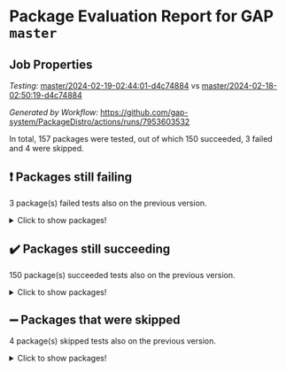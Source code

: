 # Package Evaluation Report for GAP `master`

## Job Properties

*Testing:* [master/2024-02-19-02:44:01-d4c74884](https://github.com/gap-system/PackageDistro/blob/data/reports/master/2024-02-19-02:44:01-d4c74884) vs [master/2024-02-18-02:50:19-d4c74884](https://github.com/gap-system/PackageDistro/blob/data/reports/master/2024-02-18-02:50:19-d4c74884)

*Generated by Workflow:* https://github.com/gap-system/PackageDistro/actions/runs/7953603532

In total, 157 packages were tested, out of which 150 succeeded, 3 failed and 4 were skipped.

## :exclamation: Packages still failing

3 package(s) failed tests also on the previous version.
<details><summary>Click to show packages!</summary>

- digraphs 1.7.0 [(failure)](https://github.com/gap-system/PackageDistro/actions/runs/7953603532/job/21710208917)
- semigroups 5.3.5 [(failure)](https://github.com/gap-system/PackageDistro/actions/runs/7953603532/job/21710219750)
- wedderga 4.10.4 [(failure)](https://github.com/gap-system/PackageDistro/actions/runs/7953603532/job/21710222718)
</details>

## :heavy_check_mark: Packages still succeeding

150 package(s) succeeded tests also on the previous version.
<details><summary>Click to show packages!</summary>

- 4ti2interface 2023.02-04 [(success)](https://github.com/gap-system/PackageDistro/actions/runs/7953603532/job/21710201172)
- ace 5.6.2 [(success)](https://github.com/gap-system/PackageDistro/actions/runs/7953603532/job/21710202724)
- aclib 1.3.2 [(success)](https://github.com/gap-system/PackageDistro/actions/runs/7953603532/job/21710203213)
- agt 0.3.1 [(success)](https://github.com/gap-system/PackageDistro/actions/runs/7953603532/job/21710203679)
- alnuth 3.2.1 [(success)](https://github.com/gap-system/PackageDistro/actions/runs/7953603532/job/21710203955)
- anupq 3.3.0 [(success)](https://github.com/gap-system/PackageDistro/actions/runs/7953603532/job/21710205002)
- atlasrep 2.1.8 [(success)](https://github.com/gap-system/PackageDistro/actions/runs/7953603532/job/21710205812)
- autodoc 2023.06.19 [(success)](https://github.com/gap-system/PackageDistro/actions/runs/7953603532/job/21710205964)
- automata 1.15 [(success)](https://github.com/gap-system/PackageDistro/actions/runs/7953603532/job/21710206127)
- automgrp 1.3.2 [(success)](https://github.com/gap-system/PackageDistro/actions/runs/7953603532/job/21710206253)
- autpgrp 1.11 [(success)](https://github.com/gap-system/PackageDistro/actions/runs/7953603532/job/21710206382)
- cap 2024.02-01 [(success)](https://github.com/gap-system/PackageDistro/actions/runs/7953603532/job/21710206513)
- caratinterface 2.3.6 [(success)](https://github.com/gap-system/PackageDistro/actions/runs/7953603532/job/21710206656)
- cddinterface 2022.11.01 [(success)](https://github.com/gap-system/PackageDistro/actions/runs/7953603532/job/21710206784)
- circle 1.6.6 [(success)](https://github.com/gap-system/PackageDistro/actions/runs/7953603532/job/21710206924)
- classicpres 1.22 [(success)](https://github.com/gap-system/PackageDistro/actions/runs/7953603532/job/21710207059)
- cohomolo 1.6.11 [(success)](https://github.com/gap-system/PackageDistro/actions/runs/7953603532/job/21710207212)
- congruence 1.2.5 [(success)](https://github.com/gap-system/PackageDistro/actions/runs/7953603532/job/21710207335)
- corelg 1.56 [(success)](https://github.com/gap-system/PackageDistro/actions/runs/7953603532/job/21710207454)
- crime 1.6 [(success)](https://github.com/gap-system/PackageDistro/actions/runs/7953603532/job/21710207594)
- crisp 1.4.6 [(success)](https://github.com/gap-system/PackageDistro/actions/runs/7953603532/job/21710207726)
- crypting 0.10.4 [(success)](https://github.com/gap-system/PackageDistro/actions/runs/7953603532/job/21710207838)
- cryst 4.1.27 [(success)](https://github.com/gap-system/PackageDistro/actions/runs/7953603532/job/21710207943)
- crystcat 1.1.10 [(success)](https://github.com/gap-system/PackageDistro/actions/runs/7953603532/job/21710208048)
- ctbllib 1.3.7 [(success)](https://github.com/gap-system/PackageDistro/actions/runs/7953603532/job/21710208164)
- cubefree 1.19 [(success)](https://github.com/gap-system/PackageDistro/actions/runs/7953603532/job/21710208251)
- curlinterface 2.3.2 [(success)](https://github.com/gap-system/PackageDistro/actions/runs/7953603532/job/21710208352)
- cvec 2.8.1 [(success)](https://github.com/gap-system/PackageDistro/actions/runs/7953603532/job/21710208457)
- datastructures 0.3.0 [(success)](https://github.com/gap-system/PackageDistro/actions/runs/7953603532/job/21710208555)
- deepthought 1.0.6 [(success)](https://github.com/gap-system/PackageDistro/actions/runs/7953603532/job/21710208652)
- design 1.8 [(success)](https://github.com/gap-system/PackageDistro/actions/runs/7953603532/job/21710208754)
- difsets 2.3.1 [(success)](https://github.com/gap-system/PackageDistro/actions/runs/7953603532/job/21710208832)
- edim 1.3.7 [(success)](https://github.com/gap-system/PackageDistro/actions/runs/7953603532/job/21710209032)
- example 4.3.4 [(success)](https://github.com/gap-system/PackageDistro/actions/runs/7953603532/job/21710209121)
- examplesforhomalg 2023.10-01 [(success)](https://github.com/gap-system/PackageDistro/actions/runs/7953603532/job/21710209243)
- factint 1.6.3 [(success)](https://github.com/gap-system/PackageDistro/actions/runs/7953603532/job/21710209359)
- ferret 1.0.10 [(success)](https://github.com/gap-system/PackageDistro/actions/runs/7953603532/job/21710209467)
- fga 1.5.0 [(success)](https://github.com/gap-system/PackageDistro/actions/runs/7953603532/job/21710209564)
- fining 1.5.6 [(success)](https://github.com/gap-system/PackageDistro/actions/runs/7953603532/job/21710209675)
- float 1.0.4 [(success)](https://github.com/gap-system/PackageDistro/actions/runs/7953603532/job/21710209777)
- format 1.4.3 [(success)](https://github.com/gap-system/PackageDistro/actions/runs/7953603532/job/21710209873)
- forms 1.2.9 [(success)](https://github.com/gap-system/PackageDistro/actions/runs/7953603532/job/21710210011)
- fplsa 1.2.6 [(success)](https://github.com/gap-system/PackageDistro/actions/runs/7953603532/job/21710210115)
- fr 2.4.13 [(success)](https://github.com/gap-system/PackageDistro/actions/runs/7953603532/job/21710210253)
- francy 2.0.3 [(success)](https://github.com/gap-system/PackageDistro/actions/runs/7953603532/job/21710210358)
- fwtree 1.3 [(success)](https://github.com/gap-system/PackageDistro/actions/runs/7953603532/job/21710210463)
- gapdoc 1.6.6 [(success)](https://github.com/gap-system/PackageDistro/actions/runs/7953603532/job/21710210583)
- gauss 2023.02-04 [(success)](https://github.com/gap-system/PackageDistro/actions/runs/7953603532/job/21710210690)
- gaussforhomalg 2023.11-01 [(success)](https://github.com/gap-system/PackageDistro/actions/runs/7953603532/job/21710210803)
- gbnp 1.0.5 [(success)](https://github.com/gap-system/PackageDistro/actions/runs/7953603532/job/21710210932)
- generalizedmorphismsforcap 2024.01-01 [(success)](https://github.com/gap-system/PackageDistro/actions/runs/7953603532/job/21710211059)
- genss 1.6.8 [(success)](https://github.com/gap-system/PackageDistro/actions/runs/7953603532/job/21710211175)
- gradedmodules 2024.01-01 [(success)](https://github.com/gap-system/PackageDistro/actions/runs/7953603532/job/21710211292)
- gradedringforhomalg 2023.08-01 [(success)](https://github.com/gap-system/PackageDistro/actions/runs/7953603532/job/21710211429)
- grape 4.9.0 [(success)](https://github.com/gap-system/PackageDistro/actions/runs/7953603532/job/21710211569)
- groupoids 1.74 [(success)](https://github.com/gap-system/PackageDistro/actions/runs/7953603532/job/21710211727)
- grpconst 2.6.5 [(success)](https://github.com/gap-system/PackageDistro/actions/runs/7953603532/job/21710211868)
- guarana 0.96.3 [(success)](https://github.com/gap-system/PackageDistro/actions/runs/7953603532/job/21710212005)
- guava 3.18 [(success)](https://github.com/gap-system/PackageDistro/actions/runs/7953603532/job/21710212135)
- hap 1.62 [(success)](https://github.com/gap-system/PackageDistro/actions/runs/7953603532/job/21710212247)
- hapcryst 0.1.15 [(success)](https://github.com/gap-system/PackageDistro/actions/runs/7953603532/job/21710212370)
- hecke 1.5.3 [(success)](https://github.com/gap-system/PackageDistro/actions/runs/7953603532/job/21710212492)
- help 3.5 [(success)](https://github.com/gap-system/PackageDistro/actions/runs/7953603532/job/21710212610)
- homalg 2024.01-01 [(success)](https://github.com/gap-system/PackageDistro/actions/runs/7953603532/job/21710212742)
- homalgtocas 2023.11-01 [(success)](https://github.com/gap-system/PackageDistro/actions/runs/7953603532/job/21710212843)
- idrel 2.46 [(success)](https://github.com/gap-system/PackageDistro/actions/runs/7953603532/job/21710212985)
- images 1.3.2 [(success)](https://github.com/gap-system/PackageDistro/actions/runs/7953603532/job/21710213104)
- intpic 0.3.0 [(success)](https://github.com/gap-system/PackageDistro/actions/runs/7953603532/job/21710213215)
- io 4.8.2 [(success)](https://github.com/gap-system/PackageDistro/actions/runs/7953603532/job/21710213323)
- io_forhomalg 2023.02-04 [(success)](https://github.com/gap-system/PackageDistro/actions/runs/7953603532/job/21710213409)
- irredsol 1.4.4 [(success)](https://github.com/gap-system/PackageDistro/actions/runs/7953603532/job/21710213521)
- json 2.2.0 [(success)](https://github.com/gap-system/PackageDistro/actions/runs/7953603532/job/21710213646)
- jupyterkernel 1.5.0 [(success)](https://github.com/gap-system/PackageDistro/actions/runs/7953603532/job/21710213779)
- jupyterviz 1.5.6 [(success)](https://github.com/gap-system/PackageDistro/actions/runs/7953603532/job/21710213902)
- kan 1.37 [(success)](https://github.com/gap-system/PackageDistro/actions/runs/7953603532/job/21710214038)
- kbmag 1.5.11 [(success)](https://github.com/gap-system/PackageDistro/actions/runs/7953603532/job/21710214157)
- laguna 3.9.6 [(success)](https://github.com/gap-system/PackageDistro/actions/runs/7953603532/job/21710214281)
- liealgdb 2.2.1 [(success)](https://github.com/gap-system/PackageDistro/actions/runs/7953603532/job/21710214423)
- liepring 2.8 [(success)](https://github.com/gap-system/PackageDistro/actions/runs/7953603532/job/21710214573)
- liering 2.4.2 [(success)](https://github.com/gap-system/PackageDistro/actions/runs/7953603532/job/21710214701)
- linearalgebraforcap 2024.02-02 [(success)](https://github.com/gap-system/PackageDistro/actions/runs/7953603532/job/21710214850)
- localizeringforhomalg 2023.10-01 [(success)](https://github.com/gap-system/PackageDistro/actions/runs/7953603532/job/21710214991)
- loops 3.4.3 [(success)](https://github.com/gap-system/PackageDistro/actions/runs/7953603532/job/21710215121)
- lpres 1.0.3 [(success)](https://github.com/gap-system/PackageDistro/actions/runs/7953603532/job/21710215267)
- majoranaalgebras 1.5.1 [(success)](https://github.com/gap-system/PackageDistro/actions/runs/7953603532/job/21710215412)
- mapclass 1.4.6 [(success)](https://github.com/gap-system/PackageDistro/actions/runs/7953603532/job/21710215569)
- matgrp 0.70 [(success)](https://github.com/gap-system/PackageDistro/actions/runs/7953603532/job/21710215735)
- matricesforhomalg 2023.11-02 [(success)](https://github.com/gap-system/PackageDistro/actions/runs/7953603532/job/21710215920)
- modisom 2.5.4 [(success)](https://github.com/gap-system/PackageDistro/actions/runs/7953603532/job/21710216064)
- modulepresentationsforcap 2024.01-04 [(success)](https://github.com/gap-system/PackageDistro/actions/runs/7953603532/job/21710216183)
- modules 2024.01-01 [(success)](https://github.com/gap-system/PackageDistro/actions/runs/7953603532/job/21710216321)
- monoidalcategories 2024.02-02 [(success)](https://github.com/gap-system/PackageDistro/actions/runs/7953603532/job/21710216471)
- nconvex 2022.09-01 [(success)](https://github.com/gap-system/PackageDistro/actions/runs/7953603532/job/21710216605)
- nilmat 1.4.2 [(success)](https://github.com/gap-system/PackageDistro/actions/runs/7953603532/job/21710216721)
- nock 1.5 [(success)](https://github.com/gap-system/PackageDistro/actions/runs/7953603532/job/21710216850)
- normalizinterface 1.3.6 [(success)](https://github.com/gap-system/PackageDistro/actions/runs/7953603532/job/21710216979)
- nq 2.5.11 [(success)](https://github.com/gap-system/PackageDistro/actions/runs/7953603532/job/21710217119)
- numericalsgps 1.3.1 [(success)](https://github.com/gap-system/PackageDistro/actions/runs/7953603532/job/21710217227)
- openmath 11.5.3 [(success)](https://github.com/gap-system/PackageDistro/actions/runs/7953603532/job/21710217323)
- orb 4.9.0 [(success)](https://github.com/gap-system/PackageDistro/actions/runs/7953603532/job/21710217427)
- packagemanager 1.4.3 [(success)](https://github.com/gap-system/PackageDistro/actions/runs/7953603532/job/21710217543)
- patternclass 2.4.3 [(success)](https://github.com/gap-system/PackageDistro/actions/runs/7953603532/job/21710217654)
- permut 2.0.5 [(success)](https://github.com/gap-system/PackageDistro/actions/runs/7953603532/job/21710217778)
- polenta 1.3.10 [(success)](https://github.com/gap-system/PackageDistro/actions/runs/7953603532/job/21710217889)
- polymaking 0.8.7 [(success)](https://github.com/gap-system/PackageDistro/actions/runs/7953603532/job/21710217999)
- primgrp 3.4.4 [(success)](https://github.com/gap-system/PackageDistro/actions/runs/7953603532/job/21710218112)
- profiling 2.5.4 [(success)](https://github.com/gap-system/PackageDistro/actions/runs/7953603532/job/21710218201)
- qdistrnd 0.9.3 [(success)](https://github.com/gap-system/PackageDistro/actions/runs/7953603532/job/21710218325)
- qpa 1.35 [(success)](https://github.com/gap-system/PackageDistro/actions/runs/7953603532/job/21710218449)
- quagroup 1.8.4 [(success)](https://github.com/gap-system/PackageDistro/actions/runs/7953603532/job/21710218584)
- radiroot 2.9 [(success)](https://github.com/gap-system/PackageDistro/actions/runs/7953603532/job/21710218701)
- rcwa 4.7.1 [(success)](https://github.com/gap-system/PackageDistro/actions/runs/7953603532/job/21710218814)
- rds 1.8 [(success)](https://github.com/gap-system/PackageDistro/actions/runs/7953603532/job/21710218907)
- recog 1.4.2 [(success)](https://github.com/gap-system/PackageDistro/actions/runs/7953603532/job/21710219036)
- repndecomp 1.3.0 [(success)](https://github.com/gap-system/PackageDistro/actions/runs/7953603532/job/21710219140)
- repsn 3.1.2 [(success)](https://github.com/gap-system/PackageDistro/actions/runs/7953603532/job/21710219232)
- resclasses 4.7.3 [(success)](https://github.com/gap-system/PackageDistro/actions/runs/7953603532/job/21710219334)
- ringsforhomalg 2023.11-02 [(success)](https://github.com/gap-system/PackageDistro/actions/runs/7953603532/job/21710219439)
- sco 2023.08-01 [(success)](https://github.com/gap-system/PackageDistro/actions/runs/7953603532/job/21710219547)
- scscp 2.4.2 [(success)](https://github.com/gap-system/PackageDistro/actions/runs/7953603532/job/21710219637)
- sglppow 2.3 [(success)](https://github.com/gap-system/PackageDistro/actions/runs/7953603532/job/21710219843)
- sgpviz 0.999.5 [(success)](https://github.com/gap-system/PackageDistro/actions/runs/7953603532/job/21710219928)
- simpcomp 2.1.14 [(success)](https://github.com/gap-system/PackageDistro/actions/runs/7953603532/job/21710220031)
- singular 2023.02.09 [(success)](https://github.com/gap-system/PackageDistro/actions/runs/7953603532/job/21710220172)
- sl2reps 1.1 [(success)](https://github.com/gap-system/PackageDistro/actions/runs/7953603532/job/21710220270)
- sla 1.5.3 [(success)](https://github.com/gap-system/PackageDistro/actions/runs/7953603532/job/21710220365)
- smallgrp 1.5.3 [(success)](https://github.com/gap-system/PackageDistro/actions/runs/7953603532/job/21710220459)
- smallsemi 0.6.13 [(success)](https://github.com/gap-system/PackageDistro/actions/runs/7953603532/job/21710220544)
- sonata 2.9.6 [(success)](https://github.com/gap-system/PackageDistro/actions/runs/7953603532/job/21710220646)
- sophus 1.27 [(success)](https://github.com/gap-system/PackageDistro/actions/runs/7953603532/job/21710220745)
- sotgrps 1.2 [(success)](https://github.com/gap-system/PackageDistro/actions/runs/7953603532/job/21710220824)
- spinsym 1.5.2 [(success)](https://github.com/gap-system/PackageDistro/actions/runs/7953603532/job/21710220933)
- standardff 1.0 [(success)](https://github.com/gap-system/PackageDistro/actions/runs/7953603532/job/21710221026)
- symbcompcc 1.3.2 [(success)](https://github.com/gap-system/PackageDistro/actions/runs/7953603532/job/21710221093)
- thelma 1.3 [(success)](https://github.com/gap-system/PackageDistro/actions/runs/7953603532/job/21710221186)
- tomlib 1.2.11 [(success)](https://github.com/gap-system/PackageDistro/actions/runs/7953603532/job/21710221281)
- toolsforhomalg 2023.11-01 [(success)](https://github.com/gap-system/PackageDistro/actions/runs/7953603532/job/21710221427)
- toric 1.9.5 [(success)](https://github.com/gap-system/PackageDistro/actions/runs/7953603532/job/21710221720)
- toricvarieties 2022.07.13 [(success)](https://github.com/gap-system/PackageDistro/actions/runs/7953603532/job/21710221870)
- transgrp 3.6.5 [(success)](https://github.com/gap-system/PackageDistro/actions/runs/7953603532/job/21710221981)
- ugaly 4.1.3 [(success)](https://github.com/gap-system/PackageDistro/actions/runs/7953603532/job/21710222075)
- unipot 1.5 [(success)](https://github.com/gap-system/PackageDistro/actions/runs/7953603532/job/21710222184)
- unitlib 4.2.0 [(success)](https://github.com/gap-system/PackageDistro/actions/runs/7953603532/job/21710222288)
- utils 0.85 [(success)](https://github.com/gap-system/PackageDistro/actions/runs/7953603532/job/21710222375)
- uuid 0.7 [(success)](https://github.com/gap-system/PackageDistro/actions/runs/7953603532/job/21710222484)
- walrus 0.9991 [(success)](https://github.com/gap-system/PackageDistro/actions/runs/7953603532/job/21710222589)
- xmod 2.92 [(success)](https://github.com/gap-system/PackageDistro/actions/runs/7953603532/job/21710222847)
- xmodalg 1.23 [(success)](https://github.com/gap-system/PackageDistro/actions/runs/7953603532/job/21710222978)
- yangbaxter 0.10.3 [(success)](https://github.com/gap-system/PackageDistro/actions/runs/7953603532/job/21710223127)
- zeromqinterface 0.14 [(success)](https://github.com/gap-system/PackageDistro/actions/runs/7953603532/job/21710223255)
</details>

## :heavy_minus_sign: Packages that were skipped

4 package(s) skipped tests also on the previous version.
<details><summary>Click to show packages!</summary>

- browse 1.8.21 [(skipped)](https://github.com/gap-system/PackageDistro/actions/runs/7953603532/job/21709812640)
- itc 1.5.1 [(skipped)](https://github.com/gap-system/PackageDistro/actions/runs/7953603532/job/21709812640)
- polycyclic 2.16 [(skipped)](https://github.com/gap-system/PackageDistro/actions/runs/7953603532/job/21709812640)
- xgap 4.32 [(skipped)](https://github.com/gap-system/PackageDistro/actions/runs/7953603532/job/21709812640)
</details>

